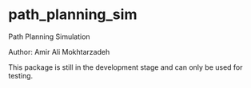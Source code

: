 # path_planning_sim
Path Planning Simulation

Author: Amir Ali Mokhtarzadeh

This package is still in the development stage and can only be used for testing.
